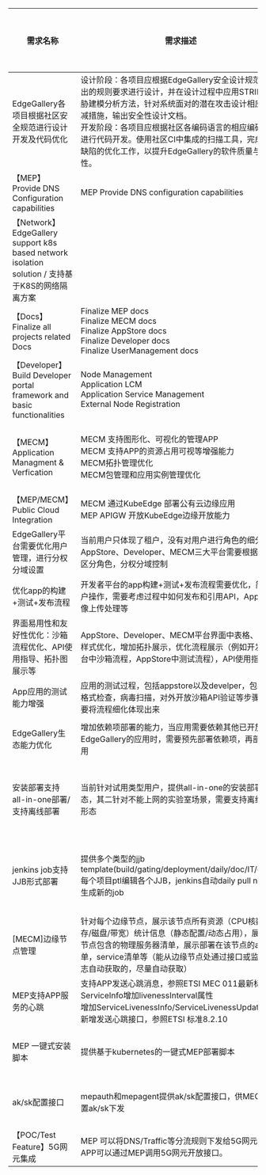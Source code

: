 | **需求名称** | **需求描述** | **涉及模块** | **工作组** | **提案人** | **工作量估计** | **架构组意见** | **备注**|
|-------------|--------------|----------|-----------|------------|---------------|------------|---------------|
|         EdgeGallery各项目根据社区安全规范进行设计开发及代码优化               |     设计阶段：各项目应根据EdgeGallery安全设计规范中给出的规则要求进行设计，并在设计过程中应用STRIDE威胁建模分析方法，针对系统面对的潜在攻击设计相应的消减措施，输出安全性设计文档。<br>开发阶段：各项目应根据社区各编码语言的相应编码规范进行代码开发。使用社区CI中集成的扫描工具，完成代码缺陷的优化工作，以提升EdgeGallery的软件质量与安全性。     | ALL |       安全WG          | 吕京 |  |  |  |
| 【MEP】Provide DNS Configuration capabilities | MEP Provide DNS configuration capabilities  | MEP<br>MECM| 架构WG | 高维涛 |  |  |  |
| 【Network】EdgeGallery support k8s based network isolation solution / 支持基于K8S的网络隔离方案 |  | MECM<br>MEP |  架构WG | 高维涛 |  |  |  |
| 【Docs】Finalize all projects related Docs | Finalize MEP docs<br>Finalize MECM docs<br>Finalize AppStore docs<br>Finalize Developer docs<br>Finalize UserManagement docs | ALL | 架构WG | 高维涛 |  |  |  |
| 【Developer】Build Developer portal framework and basic functionalities | Node Management<br>Application LCM<br>Application Service Management<br>External Node Registration | MECM | 架构WG | 高维涛 |  |  |  |
| 【MECM】Application Managment & Verfication | MECM 支持图形化、可视化的管理APP<br>MECM 支持APP的资源占用可视等增强能力<br>MECM拓扑管理优化<br>MECM包管理和应用实例管理优化 | MECM  | 架构WG | 高维涛<br>陈传雨 | v0.9版本3K，后续版本2.5K |  |  |
| 【MEP/MECM】Public Cloud Integration | MECM 通过KubeEdge 部署公有云边缘应用<br>MEP APIGW 开放KubeEdge边缘开放能力 | MEP<br>MECM | 架构WG | 高维涛 |  |  |  |
| EdgeGallery平台需要优化用户管理，进行分权分域设置 | 当前用户只体现了租户，没有对用户进行角色的细分，在AppStore、Developer、MECM三大平台需要根据需要区分角色，分权分域控制 | MECM<br>AppStore<br>Developer | MECM PT、App and Dev Joint PT | 张倍源 | 50人天 |  |  |
| 优化app的构建+测试+发布流程 | 开发者平台的app构建+测试+发布流程需要优化，简化用户操作，需要考虑过程中如何发布和引用API，App的镜像上传处理等 | AppStore<br>Developer | App and Dev Joint PT | 张倍源 | 60人天 |  |  |
| 界面易用性和友好性优化：沙箱流程优化、API使用指导、拓扑图展示等 | AppStore、Developer、MECM平台界面中表格、图标样式优化，增加拓扑展示，优化流程展示（例如开发者平台中沙箱流程，AppStore中测试流程），API使用指导等 | AppStore<br>Developer<br>MECM | MECM PT、App and Dev Joint PT | 张倍源<br>陈传雨 | 30人天 |  |  |
| App应用的测试能力增强 | 应用的测试过程，包括appstore以及develper，包括包格式检查，病毒扫描，对外开放沙箱API验证等步骤，需要将流程细化体现出来 | AppStore<br>Developer | App and Dev Joint PT | 张倍源 | 4k |  |  |
| EdgeGallery生态能力优化 | 增加依赖项部署的能力，当应用需要依赖其他已开放给EdgeGallery的应用时，需要预先部署依赖项，再部署应用 |  AppStore<br>MECM |MECM PT、App and Dev Joint PT | 孙靖涵 |40人天，4K  |  |  |
| 安装部署支持all-in-one部署/支持离线部署 | 当前针对试用类型用户，提供all-in-one的安装部署形态，其二针对不能上网的实验室场景，需要支持离线部署形态 |  AppStore<br>MECM<br>developer<br>helm chart<br>Platform-mgnt|MECM PT、App、 Dev Joint PT and Integration WG | 彭育 |  |  |  |
| jenkins job支持JJB形式部署 | 提供多个类型的jjb template(build/gating/deployment/daily/doc/IT/gitee),每个项目ptl编辑各个JJB，jenkins自动daily pull new jjb生成新的job|  AppStore<br>MECM<br>developer<br>helm chart<br>Platform-mgnt|MECM PT、App、 Dev Joint PT and Integration WG | 彭育 |  |  |  |
| [MECM]边缘节点管理 | 针对每个边缘节点，展示该节点所有资源（CPU核数/内存/磁盘/带宽）统计信息（静态配置/动态占用），展示该节点包含的物理服务器清单，展示部署在该节点的app清单，service清单等（能从边缘节点处通过接口或监控日志自动获取的，尽量自动获取）|  MECM|MECM PT | 刘辉 |  |  |  |
|MEP支持APP服务的心跳|支持APP发送心跳消息，参照ETSI MEC 011最新标准 <br>ServiceInfo增加livenessInterval属性<br>增加ServiceLivenessInfo/ServiceLivenessUpdate对象<br> 新增发送心跳接口，参照ETSI 标准8.2.10|MEP| MEP PT | 黎明江，高维涛 |  |  |
| MEP 一键式安装脚本 | 提供基于kubernetes的一键式MEP部署脚本 | MEP | MEP PT | 黎明江/高维涛|  |  |
|ak/sk配置接口| mepauth和mepagent提供ak/sk配置接口，供MECM配置ak/sk下发 | MECM/MEP/MEP-Agent| MEP PT/MECM PT | 黎明江，高维涛|  |  |
|【POC/Test Feature】5G网元集成 | MEP 可以将DNS/Traffic等分流规则下发给5G网元<br>APP可以通过MEP调用5G网元开放接口。 | MEP | MEP PT | 高维涛 | | |